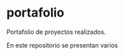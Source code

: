 # portafolio
Portafolio de proyectos realizados.

En este repositorio se presentan varios
<br><br/>
